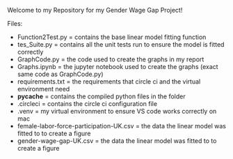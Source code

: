 Welcome to my Repository for my Gender Wage Gap Project!

Files:
- Function2Test.py = contains the base linear model fitting function
- tes_Suite.py = contains all the unit tests run to ensure the model is fitted correctly
- GraphCode.py = the code used to create the graphs in my report
- Graphs.ipynb = the jupyter notebook used to create the graphs (exact same code as GraphCode.py)
- requirements.txt = the requirements that circle ci and the virtual environment need
- __pycache__ = contains the compiled python files in the folder
- .circleci = contains the circle ci configuration file
- .venv = my virtual environment to ensure VS code works correctly on mac
- female-labor-force-participation-UK.csv = the data the linear model was fitted to to create a figure
- gender-wage-gap-UK.csv = the data the linear model was fitted to to create a figure
